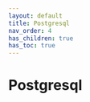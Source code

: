```yaml
---
layout: default
title: Postgresql
nav_order: 4
has_children: true
has_toc: true
---
```


# Postgresql
